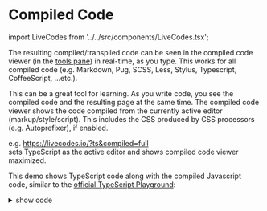 # Compiled Code

import LiveCodes from '../../src/components/LiveCodes.tsx';

The resulting compiled/transpiled code can be seen in the compiled code viewer (in the [tools pane](./tools-pane.md)) in real-time, as you type. This works for all compiled code (e.g. Markdown, Pug, SCSS, Less, Stylus, Typescript, CoffeeScript, ...etc.).

This can be a great tool for learning. As you write code, you see the compiled code and the resulting page at the same time. The compiled code viewer shows the code compiled from the currently active editor (markup/style/script). This includes the CSS produced by CSS processors (e.g. Autoprefixer), if enabled.

e.g. https://livecodes.io/?ts&compiled=full <br />
sets TypeScript as the active editor and shows compiled code viewer maximized.

This demo shows TypeScript code along with the compiled Javascript code, similar to the [official TypeScript Playground](https://www.typescriptlang.org/play):

<LiveCodes query="ts=playground.ts&compiled=full#https://gist.github.com/hatemhosny/4bed283ef9757a6a541aee685c710dc7"></LiveCodes>

<details>
<summary>show code</summary>

```html
<iframe
  src="https://livecodes.io/?embedts=playground.ts&compiled=full#https://gist.github.com/hatemhosny/4bed283ef9757a6a541aee685c710dc7"
></iframe>
```

</details>
